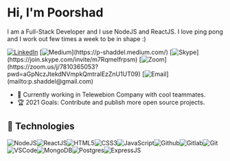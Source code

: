 # Hi, I'm Poorshad

I am a Full-Stack Developer and I use NodeJS and ReactJS. I love ping pong and I work out few times a week to be in shape :) 

[![LinkedIn](https://img.shields.io/badge/linkedin-%230077B5.svg?&style=for-the-badge&logo=linkedin&logoColor=white)](https://www.linkedin.com/in/poorshad/) [![Medium](https://img.shields.io/badge/medium-%2312100E.svg?&style=for-the-badge&logo=medium&logoColor=white")](https://p-shaddel.medium.com/) [![Skype](https://img.shields.io/badge/skype-%2312100E.svg?&style=for-the-badge&logo=skype&logoColor=white")](https://join.skype.com/invite/m7RqmeIfrpsm) [![Zoom](https://img.shields.io/badge/Zoom-2D8CFF?style=for-the-badge&logo=zoom&logoColor=white")](https://zoom.us/j/7810365053?pwd=aGpNczJtekdNVmpkQmtralEzZnU1UT09) [![Email](https://img.shields.io/badge/Gmail-D14836?style=for-the-badge&logo=gmail&logoColor=white")](mailto:p.shaddel@gmail.com)

- :muscle: Currently working in Telewebion Company with cool teammates.
- :trophy: 2021 Goals: Contribute and publish more open source projects.

## :wrench: Technologies

![NodeJS](https://img.icons8.com/color/30/nodejs.png)![ReactJS](https://img.icons8.com/color/30/react-native.png)![HTML5](https://img.icons8.com/color/30/html-5.png)![CSS3](https://img.icons8.com/color/30/css3.png)![JavaScript](https://img.icons8.com/color/30/javascript.png)![Github](https://img.icons8.com/material-outlined/30/github.png)![Gitlab](https://img.icons8.com/color/30/gitlab.png)![Git](https://img.icons8.com/color/30/git.png)![VSCode](https://img.icons8.com/color/30/visual-studio-code-2019.png)![MongoDB](https://img.icons8.com/color/30/mongodb.png)![Postgres](https://img.icons8.com/color/30/postgresql.png)![ExpressJS](https://img.icons8.com/color/30/express.png)
</details>
